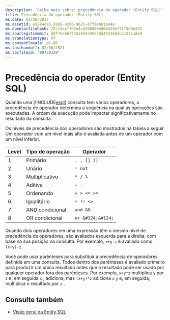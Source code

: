 ```yaml
---
description: 'Saiba mais sobre: precedência de operador (Entity SQL)'
title: Precedência do operador (Entity SQL)
ms.date: 03/30/2017
ms.assetid: e92e4ca5-2889-4266-9625-47f0eb01a948
ms.openlocfilehash: 72cfdecf7dfe4ce590d99e866429e771f9ede231
ms.sourcegitcommit: ddf7edb67715a5b9a45e3dd44536dabc153c1de0
ms.translationtype: MT
ms.contentlocale: pt-BR
ms.lasthandoff: 02/06/2021
ms.locfileid: "99739320"
---
```

# <a name="operator-precedence-entity-sql"></a>Precedência do operador (Entity SQL)

Quando uma [!INCLUDE[esql](../../../../../../includes/esql-md.md)] consulta tem vários operadores, a precedência de operador determina a sequência na qual as operações são executadas. A ordem de execução pode impactar significativamente no resultado da consulta.  
  
 Os níveis de precedência dos operadores são mostrados na tabela a seguir. Um operador com um nível mais alto é avaliada antes de um operador com um nível inferior.  
  
|Level|Tipo de operação|Operador|  
|-----------|--------------------|--------------|  
|1|Primário|`. , [] ()`|  
|2|Unário|`! not`|  
|3|Multiplicativo|`* / %`|  
|4|Aditiva|`+ -`|  
|5|Ordenando|`< > <= >=`|  
|6|Igualitário|`= != <>`|  
|7|AND condicional|`and &&`|  
|8|OR condicional|`or &#124;&#124;`|  
  
 Quando dois operadores em uma expressão têm o mesmo nível de precedência de operadores, são avaliados esquerda para a direita, com base na sua posição na consulta. Por exemplo, `x+y-z` é avaliado como `(x+y)-z`.  
  
 Você pode usar parênteses para substituir a precedência de operadores definida em uma consulta. Todos dentro dos parênteses é avaliado primeiro para produzir um único resultado antes que o resultado pode ser usado por qualquer operador fora dos parênteses. Por exemplo, `x+y*z` multiplica `y` por `z` e, em seguida `x` , adiciona, mas `(x+y)*z` adiciona `x` `y` e, em seguida, multiplica o resultado por `z` .  
  
## <a name="see-also"></a>Consulte também

- [Visão geral da Entity SQL](entity-sql-overview.md)
